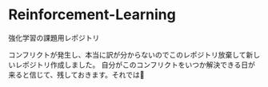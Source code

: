 # Reinforcement-Learning

強化学習の課題用レポジトリ

コンフリクトが発生し、本当に訳が分からないのでこのレポジトリ放棄して新しいレポジトリ作成しました。
自分がこのコンフリクトをいつか解決できる日が来ると信じて、残しておきます。それでは👋
